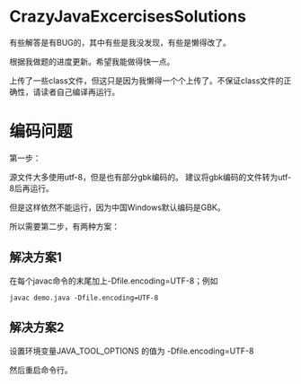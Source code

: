 # CrazyJavaExcercisesSolutions

有些解答是有BUG的，其中有些是我没发现，有些是懒得改了。

根据我做题的进度更新。希望我能做得快一点。

上传了一些class文件，但这只是因为我懒得一个个上传了。不保证class文件的正确性，请读者自己编译再运行。

# 编码问题
第一步：

源文件大多使用utf-8，但是也有部分gbk编码的。
建议将gbk编码的文件转为utf-8后再运行。

但是这样依然不能运行，因为中国Windows默认编码是GBK。

所以需要第二步，有两种方案：
## 解决方案1
在每个javac命令的末尾加上-Dfile.encoding=UTF-8；例如
```
javac demo.java -Dfile.encoding=UTF-8
```
## 解决方案2
设置环境变量JAVA_TOOL_OPTIONS 的值为 -Dfile.encoding=UTF-8

然后重启命令行。
